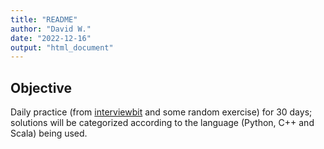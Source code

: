 ```yaml
---
title: "README"
author: "David W."
date: "2022-12-16"
output: "html_document"
---
```




## Objective

Daily practice (from [interviewbit](https://www.interviewbit.com/courses/programming/) and some random exercise) for 30 days; solutions will be categorized according to the language (Python, C++ and Scala) being used.
